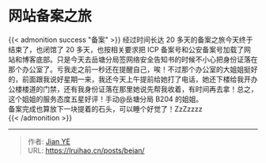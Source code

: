 # 网站备案之旅


{{< admonition success "备案" >}}
经过时间长达 20 多天的备案之旅今天终于结束了，也闭馆了 20 多天，也按相关要求把 ICP 备案号和公安备案号加载了网站和博客底部。只是今天去岳塘分局签网络安全告知书的时候不小心把身份证落在那个办公室了。亏我走之前一秒还在提醒自己，唉！不过那个办公室的大姐姐挺好的，前面跟我说好星期一来，我还今天上午提前给她打了电话，她还下楼给我开办公楼楼道的门禁，还有我身份证落在那里她说先帮我收着，有时间再去拿！总之，这个姐姐的服务态度五星好评！手动@岳塘分局 B204 的姐姐。  
备案完成也算放下一块提着的石头，可以睡个好觉了！ZzZzzzz  
{{< /admonition >}}

<!--more-->


---

> 作者: [Jian YE](https://github.com/jianye0428)  
> URL: https://lruihao.cn/posts/beian/  

